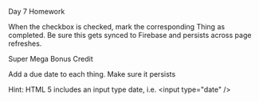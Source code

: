Day 7 Homework

When the checkbox is checked, mark the corresponding Thing as completed.
Be sure this gets synced to Firebase and persists across page refreshes.


Super Mega Bonus Credit

Add a due date to each thing.
Make sure it persists

Hint: HTML 5 includes an input type date, i.e. &lt;input type="date" /&gt;